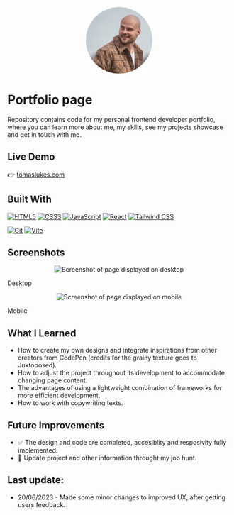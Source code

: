 <p align="center">
  <img src="public/assets/images/profile-photo-rounded.png" width='150' height='150' alt="Project Logo" />
</p>

# Portfolio page
Repository contains code for my personal frontend developer portfolio, where you can learn more about me, my skills, see my projects showcase and get in touch with me.


## Live Demo

👉 [tomaslukes.com](https://tomaslukes.com)

## Built With

<p align="left">
<a href="https://developer.mozilla.org/en-US/docs/Glossary/HTML5" target="_blank" rel="noreferrer"><img src="https://raw.githubusercontent.com/danielcranney/readme-generator/main/public/icons/skills/html5-colored.svg" width="36" height="36" alt="HTML5" /></a>
<a href="https://www.w3.org/TR/CSS/#css" target="_blank" rel="noreferrer"><img src="https://raw.githubusercontent.com/danielcranney/readme-generator/main/public/icons/skills/css3-colored.svg" width="36" height="36" alt="CSS3" /></a>
<a href="https://developer.mozilla.org/en-US/docs/Web/JavaScript" target="_blank" rel="noreferrer"><img src="https://raw.githubusercontent.com/danielcranney/readme-generator/main/public/icons/skills/javascript-colored.svg" width="36" height="36" alt="JavaScript" /></a>
<a href="https://reactjs.org/" target="_blank" rel="noreferrer"><img src="https://raw.githubusercontent.com/danielcranney/readme-generator/main/public/icons/skills/react-colored.svg" width="36" height="36" alt="React" /></a>
<a href="https://tailwindcss.com/" target="_blank" rel="noreferrer"><img src="https://raw.githubusercontent.com/danielcranney/readme-generator/main/public/icons/skills/tailwindcss-colored.svg" width="36" height="36" alt="Tailwind CSS" /></a>
</p>

<p align="left">
<a href="https://git-scm.com/" target="_blank" rel="noreferrer"><img src="https://raw.githubusercontent.com/danielcranney/readme-generator/main/public/icons/skills/git-colored.svg" width="36" height="36" alt="Git" /></a>
<a href="https://vitejs.dev/" target="_blank" rel="noreferrer"><img src="https://raw.githubusercontent.com/danielcranney/readme-generator/main/public/icons/skills/vite-colored.svg" width="36" height="36" alt="Vite" /></a>

</p>

## Screenshots

<p align="center">
  <img src="./public/assets/images/github-screenshots/portfolio-page-screenshop-desktop.PNG" alt="Screenshot of page displayed on desktop" width="500" />
</p>

Desktop

<p align="center">
  <img src="./public/assets/images/github-screenshots/portfolio-page-screenshop-mobile.png" alt="Screenshot of page displayed on mobile" width="250" />
</p>

Mobile

## What I Learned

- How to create my own designs and integrate inspirations from other creators from CodePen (credits for the grainy texture goes to Juxtoposed).
- How to adjust the project throughout its development to accommodate changing page content.
- The advantages of using a lightweight combination of frameworks for more efficient development.
- How to work with copywriting texts.


## Future Improvements
- ✅ The design and code are completed, accesiblity and resposivity fully implemented.
- 👷 Update project and other information throught my job hunt.

## Last update:

- 20/06/2023 - Made some minor changes to improved UX, after getting users feedback.